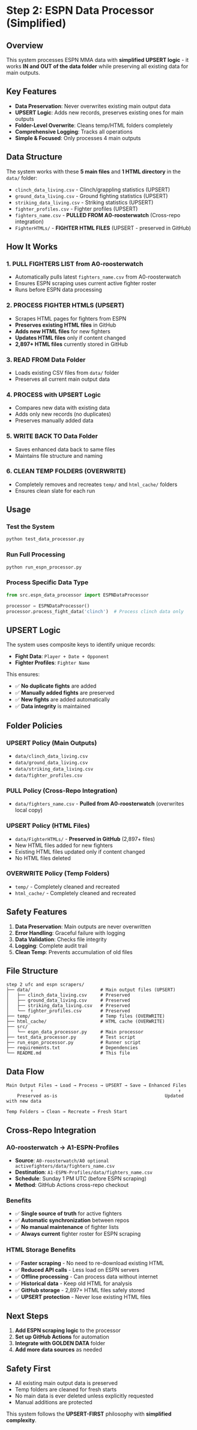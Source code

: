 # Step 2: ESPN Data Processor (Simplified)

## Overview

This system processes ESPN MMA data with **simplified UPSERT logic** - it works **IN and OUT of the data folder** while preserving all existing data for main outputs.

## Key Features

- **Data Preservation**: Never overwrites existing main output data
- **UPSERT Logic**: Adds new records, preserves existing ones for main outputs
- **Folder-Level Overwrite**: Cleans temp/HTML folders completely
- **Comprehensive Logging**: Tracks all operations
- **Simple & Focused**: Only processes 4 main outputs

## Data Structure

The system works with these **5 main files** and **1 HTML directory** in the `data/` folder:

- `clinch_data_living.csv` - Clinch/grappling statistics (UPSERT)
- `ground_data_living.csv` - Ground fighting statistics (UPSERT)
- `striking_data_living.csv` - Striking statistics (UPSERT)
- `fighter_profiles.csv` - Fighter profiles (UPSERT)
- `fighters_name.csv` - **PULLED FROM A0-roosterwatch** (Cross-repo integration)
- `FighterHTMLs/` - **FIGHTER HTML FILES** (UPSERT - preserved in GitHub)

## How It Works

### 1. **PULL FIGHTERS LIST** from A0-roosterwatch
- Automatically pulls latest `fighters_name.csv` from A0-roosterwatch
- Ensures ESPN scraping uses current active fighter roster
- Runs before ESPN data processing

### 2. **PROCESS FIGHTER HTMLS** (UPSERT)
- Scrapes HTML pages for fighters from ESPN
- **Preserves existing HTML files** in GitHub
- **Adds new HTML files** for new fighters
- **Updates HTML files** only if content changed
- **2,897+ HTML files** currently stored in GitHub

### 3. **READ FROM** Data Folder
- Loads existing CSV files from `data/` folder
- Preserves all current main output data

### 4. **PROCESS** with UPSERT Logic
- Compares new data with existing data
- Adds only new records (no duplicates)
- Preserves manually added data

### 5. **WRITE BACK TO** Data Folder
- Saves enhanced data back to same files
- Maintains file structure and naming

### 6. **CLEAN TEMP FOLDERS** (OVERWRITE)
- Completely removes and recreates `temp/` and `html_cache/` folders
- Ensures clean slate for each run

## Usage

### Test the System
```bash
python test_data_processor.py
```

### Run Full Processing
```bash
python run_espn_processor.py
```

### Process Specific Data Type
```python
from src.espn_data_processor import ESPNDataProcessor

processor = ESPNDataProcessor()
processor.process_fight_data('clinch')  # Process clinch data only
```

## UPSERT Logic

The system uses composite keys to identify unique records:

- **Fight Data**: `Player + Date + Opponent`
- **Fighter Profiles**: `Fighter Name`

This ensures:
- ✅ **No duplicate fights** are added
- ✅ **Manually added fights** are preserved
- ✅ **New fights** are added automatically
- ✅ **Data integrity** is maintained

## Folder Policies

### UPSERT Policy (Main Outputs)
- `data/clinch_data_living.csv`
- `data/ground_data_living.csv`
- `data/striking_data_living.csv`
- `data/fighter_profiles.csv`

### PULL Policy (Cross-Repo Integration)
- `data/fighters_name.csv` - **Pulled from A0-roosterwatch** (overwrites local copy)

### UPSERT Policy (HTML Files)
- `data/FighterHTMLs/` - **Preserved in GitHub** (2,897+ files)
- New HTML files added for new fighters
- Existing HTML files updated only if content changed
- No HTML files deleted

### OVERWRITE Policy (Temp Folders)
- `temp/` - Completely cleaned and recreated
- `html_cache/` - Completely cleaned and recreated

## Safety Features

1. **Data Preservation**: Main outputs are never overwritten
2. **Error Handling**: Graceful failure with logging
3. **Data Validation**: Checks file integrity
4. **Logging**: Complete audit trail
5. **Clean Temp**: Prevents accumulation of old files

## File Structure

```
step 2 ufc and espn scrapers/
├── data/                          # Main output files (UPSERT)
│   ├── clinch_data_living.csv     # Preserved
│   ├── ground_data_living.csv     # Preserved
│   ├── striking_data_living.csv   # Preserved
│   └── fighter_profiles.csv       # Preserved
├── temp/                          # Temp files (OVERWRITE)
├── html_cache/                    # HTML cache (OVERWRITE)
├── src/
│   └── espn_data_processor.py     # Main processor
├── test_data_processor.py         # Test script
├── run_espn_processor.py          # Runner script
├── requirements.txt               # Dependencies
└── README.md                      # This file
```

## Data Flow

```
Main Output Files → Load → Process → UPSERT → Save → Enhanced Files
         ↑                                                      ↑
    Preserved as-is                                        Updated with new data

Temp Folders → Clean → Recreate → Fresh Start
```

## Cross-Repo Integration

### A0-roosterwatch → A1-ESPN-Profiles
- **Source**: `A0-roosterwatch/A0 optional activefighters/data/fighters_name.csv`
- **Destination**: `A1-ESPN-Profiles/data/fighters_name.csv`
- **Schedule**: Sunday 1 PM UTC (before ESPN scraping)
- **Method**: GitHub Actions cross-repo checkout

### Benefits
- ✅ **Single source of truth** for active fighters
- ✅ **Automatic synchronization** between repos
- ✅ **No manual maintenance** of fighter lists
- ✅ **Always current** fighter roster for ESPN scraping

### HTML Storage Benefits
- ✅ **Faster scraping** - No need to re-download existing HTML
- ✅ **Reduced API calls** - Less load on ESPN servers
- ✅ **Offline processing** - Can process data without internet
- ✅ **Historical data** - Keep old HTML for analysis
- ✅ **GitHub storage** - 2,897+ HTML files safely stored
- ✅ **UPSERT protection** - Never lose existing HTML files

## Next Steps

1. **Add ESPN scraping logic** to the processor
2. **Set up GitHub Actions** for automation
3. **Integrate with GOLDEN DATA** folder
4. **Add more data sources** as needed

## Safety First

- All existing main output data is preserved
- Temp folders are cleaned for fresh starts
- No main data is ever deleted unless explicitly requested
- Manual additions are protected

This system follows the **UPSERT-FIRST** philosophy with **simplified complexity**. 